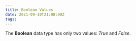 ```yaml
---
title: Boolean Values
date: 2021-09-10T21:08:00Z
tags:
---
```


The **Boolean** data type has only two values: _True_ and _False_.
